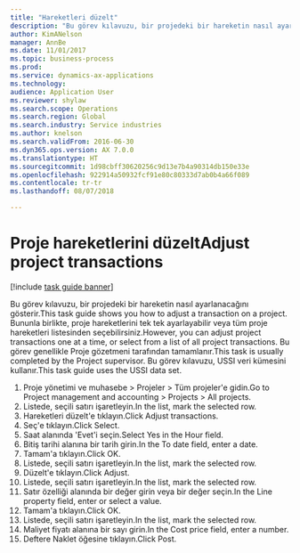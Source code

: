 ```yaml
--- 
title: "Hareketleri düzelt"
description: "Bu görev kılavuzu, bir projedeki bir hareketin nasıl ayarlanacağını gösterir."
author: KimANelson
manager: AnnBe
ms.date: 11/01/2017
ms.topic: business-process
ms.prod: 
ms.service: dynamics-ax-applications
ms.technology: 
audience: Application User
ms.reviewer: shylaw
ms.search.scope: Operations
ms.search.region: Global
ms.search.industry: Service industries
ms.author: knelson
ms.search.validFrom: 2016-06-30
ms.dyn365.ops.version: AX 7.0.0
ms.translationtype: HT
ms.sourcegitcommit: 1d98cbff30620256c9d13e7b4a90314db150e33e
ms.openlocfilehash: 922914a50932fcf91e80c80333d7ab0b4a66f089
ms.contentlocale: tr-tr
ms.lasthandoff: 08/07/2018

---
```

# <a name="adjust-project-transactions"></a><span data-ttu-id="c9d2d-103">Proje hareketlerini düzelt</span><span class="sxs-lookup"><span data-stu-id="c9d2d-103">Adjust project transactions</span></span>

[!include [task guide banner](../../includes/task-guide-banner.md)]

<span data-ttu-id="c9d2d-104">Bu görev kılavuzu, bir projedeki bir hareketin nasıl ayarlanacağını gösterir.</span><span class="sxs-lookup"><span data-stu-id="c9d2d-104">This task guide shows you how to adjust a transaction on a project.</span></span> <span data-ttu-id="c9d2d-105">Bununla birlikte, proje hareketlerini tek tek ayarlayabilir veya tüm proje hareketleri listesinden seçebilirsiniz.</span><span class="sxs-lookup"><span data-stu-id="c9d2d-105">However, you can adjust project transactions one at a time, or select from a list of all project transactions.</span></span> <span data-ttu-id="c9d2d-106">Bu görev genellikle Proje gözetmeni tarafından tamamlanır.</span><span class="sxs-lookup"><span data-stu-id="c9d2d-106">This task is usually completed by the Project supervisor.</span></span> <span data-ttu-id="c9d2d-107">Bu görev kılavuzu, USSI veri kümesini kullanır.</span><span class="sxs-lookup"><span data-stu-id="c9d2d-107">This task guide uses the USSI data set.</span></span>

1. <span data-ttu-id="c9d2d-108">Proje yönetimi ve muhasebe > Projeler > Tüm projeler'e gidin.</span><span class="sxs-lookup"><span data-stu-id="c9d2d-108">Go to Project management and accounting > Projects > All projects.</span></span> 
2. <span data-ttu-id="c9d2d-109">Listede, seçili satırı işaretleyin.</span><span class="sxs-lookup"><span data-stu-id="c9d2d-109">In the list, mark the selected row.</span></span> 
3. <span data-ttu-id="c9d2d-110">Hareketleri düzelt'e tıklayın.</span><span class="sxs-lookup"><span data-stu-id="c9d2d-110">Click Adjust transactions.</span></span> 
4. <span data-ttu-id="c9d2d-111">Seç'e tıklayın.</span><span class="sxs-lookup"><span data-stu-id="c9d2d-111">Click Select.</span></span> 
5. <span data-ttu-id="c9d2d-112">Saat alanında 'Evet'i seçin.</span><span class="sxs-lookup"><span data-stu-id="c9d2d-112">Select Yes in the Hour field.</span></span> 
6. <span data-ttu-id="c9d2d-113">Bitiş tarihi alanına bir tarih girin.</span><span class="sxs-lookup"><span data-stu-id="c9d2d-113">In the To date field, enter a date.</span></span> 
7. <span data-ttu-id="c9d2d-114">Tamam'a tıklayın.</span><span class="sxs-lookup"><span data-stu-id="c9d2d-114">Click OK.</span></span> 
8. <span data-ttu-id="c9d2d-115">Listede, seçili satırı işaretleyin.</span><span class="sxs-lookup"><span data-stu-id="c9d2d-115">In the list, mark the selected row.</span></span> 
9. <span data-ttu-id="c9d2d-116">Düzelt'e tıklayın.</span><span class="sxs-lookup"><span data-stu-id="c9d2d-116">Click Adjust.</span></span> 
10. <span data-ttu-id="c9d2d-117">Listede, seçili satırı işaretleyin.</span><span class="sxs-lookup"><span data-stu-id="c9d2d-117">In the list, mark the selected row.</span></span> 
11. <span data-ttu-id="c9d2d-118">Satır özelliği alanında bir değer girin veya bir değer seçin.</span><span class="sxs-lookup"><span data-stu-id="c9d2d-118">In the Line property field, enter or select a value.</span></span> 
12. <span data-ttu-id="c9d2d-119">Tamam'a tıklayın.</span><span class="sxs-lookup"><span data-stu-id="c9d2d-119">Click OK.</span></span> 
13. <span data-ttu-id="c9d2d-120">Listede, seçili satırı işaretleyin.</span><span class="sxs-lookup"><span data-stu-id="c9d2d-120">In the list, mark the selected row.</span></span> 
14. <span data-ttu-id="c9d2d-121">Maliyet fiyatı alanına bir sayı girin.</span><span class="sxs-lookup"><span data-stu-id="c9d2d-121">In the Cost price field, enter a number.</span></span> 
15. <span data-ttu-id="c9d2d-122">Deftere Naklet öğesine tıklayın.</span><span class="sxs-lookup"><span data-stu-id="c9d2d-122">Click Post.</span></span> 

